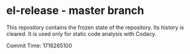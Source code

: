 # el-release - master branch

This repository contains the frozen state of the repository.
Its history is cleared. It is used only for static code
analysis with Codacy.

Commit Time: 1716265100